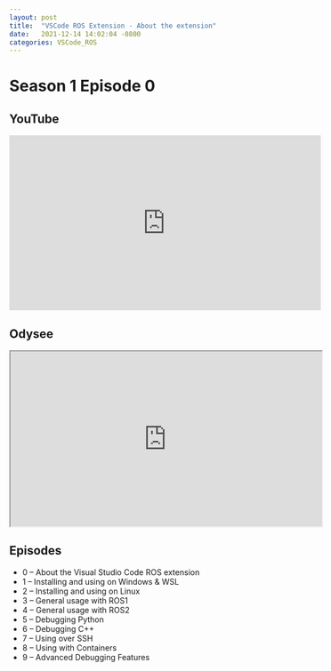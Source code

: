 ```yaml
---
layout: post
title:  "VSCode ROS Extension - About the extension"
date:   2021-12-14 14:02:04 -0800
categories: VSCode_ROS
---
```


# Season 1 Episode 0

## YouTube
<iframe width="560" height="315" src="https://www.youtube.com/embed/PBbEhRf8QjE" title="YouTube video player" frameborder="0" allow="accelerometer; autoplay; clipboard-write; encrypted-media; gyroscope; picture-in-picture" allowfullscreen></iframe>

## Odysee
<iframe id="odysee-iframe" width="560" height="315" src="https://odysee.com/$/embed/VSCodeS1E0/f4631972532538750161cf3cba123932e2dbb428?r=3DsbZDYU8eQYvumvF5KgKVwkqNS1eyMx" allowfullscreen></iframe>

## Episodes
* 0 – About the Visual Studio Code ROS extension
* 1 – Installing and using on Windows & WSL
* 2 – Installing and using on Linux
* 3 – General usage with ROS1
* 4 – General usage with ROS2
* 5 – Debugging Python
* 6 – Debugging C++
* 7 – Using over SSH
* 8 – Using with Containers
* 9 – Advanced Debugging Features

